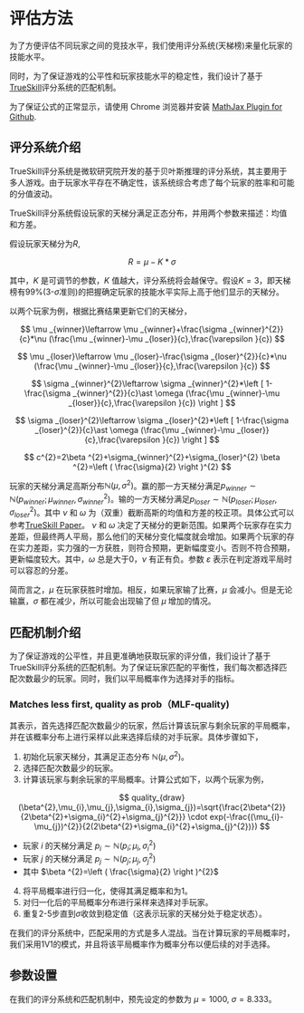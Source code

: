 # 评估方法

为了方便评估不同玩家之间的竞技水平，我们使用评分系统(天梯榜)来量化玩家的技能水平。
  
同时，为了保证游戏的公平性和玩家技能水平的稳定性，我们设计了基于[TrueSkill](https://trueskill.org/)评分系统的匹配机制。

为了保证公式的正常显示，请使用 Chrome 浏览器并安装 [MathJax Plugin for Github](https://chrome.google.com/webstore/detail/mathjax-plugin-for-github/ioemnmodlmafdkllaclgeombjnmnbima/related).

## 评分系统介绍

TrueSkill评分系统是微软研究院开发的基于贝叶斯推理的评分系统，其主要用于多人游戏。由于玩家水平存在不确定性，该系统综合考虑了每个玩家的胜率和可能的分值波动。

TrueSkill评分系统假设玩家的天梯分满足正态分布，并用两个参数来描述：均值和方差。

假设玩家天梯分为$R$, 

$$ R = \mu - K*\sigma $$

其中，$K$ 是可调节的参数，$K$ 值越大，评分系统将会越保守。假设$K=3$，即天梯榜有99%(3-$\sigma$准则)的把握确定玩家的技能水平实际上高于他们显示的天梯分。

以两个玩家为例，根据比赛结果更新它们的天梯分，

$$ \mu _{winner}\leftarrow \mu _{winner}+\frac{\sigma _{winner}^{2}}{c}*\nu (\frac{\mu _{winner}-\mu _{loser}}{c},\frac{\varepsilon }{c}) $$

$$ \mu _{loser}\leftarrow \mu _{loser}-\frac{\sigma _{loser}^{2}}{c}*\nu (\frac{\mu _{winner}-\mu _{loser}}{c},\frac{\varepsilon }{c}) $$

$$ \sigma _{winner}^{2}\leftarrow \sigma _{winner}^{2}*\left [ 1-\frac{\sigma _{winner}^{2}}{c}\ast \omega (\frac{\mu _{winner}-\mu _{loser}}{c},\frac{\varepsilon }{c}) \right ] $$

$$ \sigma _{loser}^{2}\leftarrow \sigma _{loser}^{2}*\left [ 1-\frac{\sigma _{loser}^{2}}{c}\ast \omega (\frac{\mu _{winner}-\mu _{loser}}{c},\frac{\varepsilon }{c}) \right ] $$

$$ c^{2}=2\beta ^{2}+\sigma_{winner}^{2}+\sigma_{loser}^{2} 
\beta ^{2}=\left ( \frac{\sigma}{2} \right )^{2} $$

玩家的天梯分满足高斯分布$\mathbb{N} (\mu ,\sigma ^{2})$。赢的那一方天梯分满足$p_{winner}\sim \mathbb{N} (p_{winner}; \mu_{winner}, \sigma_{winner}^{2})$。输的一方天梯分满足$p_{loser}\sim \mathbb{N}(p_{loser}; \mu_{loser},\sigma_{loser}^{2})$。其中 $\nu$ 和 $\omega$ 为（双重）截断高斯的均值和方差的校正项。具体公式可以参考[TrueSkill Paper](https://www.microsoft.com/en-us/research/publication/trueskilltm-a-bayesian-skill-rating-system/)。 $\nu$ 和 $\omega$ 决定了天梯分的更新范围。如果两个玩家存在实力差距，但最终两人平局，那么他们的天梯分变化幅度就会增加。如果两个玩家的存在实力差距，实力强的一方获胜，则符合预期，更新幅度变小。否则不符合预期，更新幅度较大。其中，$\omega$ 总是大于0，$\nu$ 有正有负。参数 $\varepsilon$ 表示在判定游戏平局时可以容忍的分差。

简而言之，$\mu$ 在玩家获胜时增加。相反，如果玩家输了比赛，$\mu$ 会减小。但是无论输赢，$\sigma$ 都在减少，所以可能会出现输了但 $\mu$ 增加的情况。

## 匹配机制介绍

为了保证游戏的公平性，并且更准确地获取玩家的评分值，我们设计了基于TrueSkill评分系统的匹配机制。为了保证玩家匹配的平衡性，我们每次都选择匹配次数最少的玩家。同时，我们以平局概率作为选择对手的指标。

### Matches less first, quality as prob（MLF-quality)

其表示，首先选择匹配次数最少的玩家，然后计算该玩家与剩余玩家的平局概率，并在该概率分布上进行采样以此来选择后续的对手玩家。具体步骤如下，

1. 初始化玩家天梯分，其满足正态分布 $\mathbb{N} (\mu ,\sigma ^{2})$。
2. 选择匹配次数最少的玩家。
3. 计算该玩家与剩余玩家的平局概率。计算公式如下，以两个玩家为例，

$$ quality_{draw}(\beta^{2},\mu_{i},\mu_{j},\sigma_{i},\sigma_{j})=\sqrt{\frac{2\beta^{2}}{2\beta^{2}+\sigma_{i}^{2}+\sigma_{j}^{2}}}  \cdot exp(-\frac{(\mu_{i}-\mu_{j})^{2}}{2(2\beta^{2}+\sigma_{i}^{2}+\sigma_{j}^{2})}) $$

  * 玩家 $i$ 的天梯分满足 $p_{i}\sim \mathbb{N}(p_{i};\mu_{i},\sigma_{i}^{2})$
  * 玩家 $j$ 的天梯分满足 $p_{j}\sim \mathbb{N}(p_{j};\mu_{j},\sigma_{j}^{2})$ 
  * 其中 $\beta ^{2}=\left ( \frac{\sigma}{2} \right )^{2}$

4. 将平局概率进行归一化，使得其满足概率和为1。
5. 对归一化后的平局概率分布进行采样来选择对手玩家。
6. 重复2-5步直到$\sigma$收敛到稳定值（这表示玩家的天梯分处于稳定状态）。

在我们的评分系统中，匹配采用的方式是多人混战。当在计算玩家的平局概率时，我们采用1V1的模式，并且将该平局概率作为概率分布以便后续的对手选择。

## 参数设置

在我们的评分系统和匹配机制中，预先设定的参数为 $\mu=1000$, $\sigma=8.333$。










